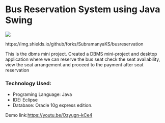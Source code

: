 # Bus Reservation System using Java Swing

 <p align="left"> <img src="https://img.shields.io/github/issues/SubramanyaKS/busreservation" /></p>
  https://img.shields.io/github/forks/SubramanyaKS/busreservation

This is the dbms mini project. Created a DBMS mini-project and desktop application where we can reserve the bus seat check the seat availability, view the seat arrangement and proceed to the payment after seat reservation

### Technology Used:
 * Programing Language: Java
 * IDE: Eclipse
 * Database: Oracle 10g express edition.

Demo link:https://youtu.be/Ozyugn-kCe4
